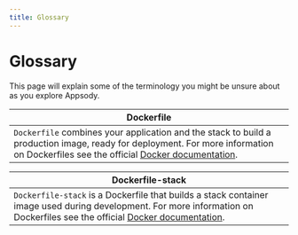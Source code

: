```yaml
---
title: Glossary
---
```


# Glossary
This page will explain some of the terminology you might be unsure about as you explore Appsody.

| Dockerfile |
|----------------|
|`Dockerfile` combines your application and the stack to build a production image, ready for deployment. For more information on Dockerfiles see the official [Docker documentation](https://docs.docker.com/engine/reference/builder).|

| Dockerfile-stack |
|------------------|
| `Dockerfile-stack` is a Dockerfile that builds a stack container image used during development. For more information on Dockerfiles see the official [Docker documentation](https://docs.docker.com/engine/reference/builder). |
